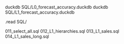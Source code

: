 duckdb SQL/L0_forecast_accuracy.duckdb
duckdb SQL/L1_forecast_accuracy.duckdb

.read SQL/

011_select_all.sql
012_L1_hierarchies.sql
013_L1_sales.sql
014_L1_sales_long.sql